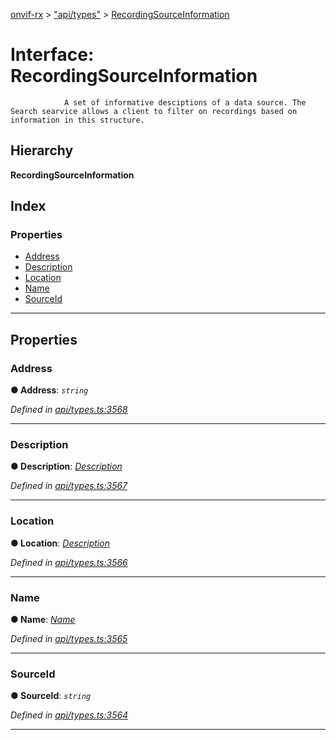 [onvif-rx](../README.md) > ["api/types"](../modules/_api_types_.md) > [RecordingSourceInformation](../interfaces/_api_types_.recordingsourceinformation.md)

# Interface: RecordingSourceInformation

```
            A set of informative desciptions of a data source. The Search searvice allows a client to filter on recordings based on information in this structure.
```

## Hierarchy

**RecordingSourceInformation**

## Index

### Properties

* [Address](_api_types_.recordingsourceinformation.md#address)
* [Description](_api_types_.recordingsourceinformation.md#description)
* [Location](_api_types_.recordingsourceinformation.md#location)
* [Name](_api_types_.recordingsourceinformation.md#name)
* [SourceId](_api_types_.recordingsourceinformation.md#sourceid)

---

## Properties

<a id="address"></a>

###  Address

**● Address**: *`string`*

*Defined in [api/types.ts:3568](https://github.com/patrickmichalina/onvif-rx/blob/1596479/src/api/types.ts#L3568)*

___
<a id="description"></a>

###  Description

**● Description**: *[Description](_api_types_.recordingsourceinformation.md#description)*

*Defined in [api/types.ts:3567](https://github.com/patrickmichalina/onvif-rx/blob/1596479/src/api/types.ts#L3567)*

___
<a id="location"></a>

###  Location

**● Location**: *[Description](_api_types_.recordingsourceinformation.md#description)*

*Defined in [api/types.ts:3566](https://github.com/patrickmichalina/onvif-rx/blob/1596479/src/api/types.ts#L3566)*

___
<a id="name"></a>

###  Name

**● Name**: *[Name](_api_types_.recordingsourceinformation.md#name)*

*Defined in [api/types.ts:3565](https://github.com/patrickmichalina/onvif-rx/blob/1596479/src/api/types.ts#L3565)*

___
<a id="sourceid"></a>

###  SourceId

**● SourceId**: *`string`*

*Defined in [api/types.ts:3564](https://github.com/patrickmichalina/onvif-rx/blob/1596479/src/api/types.ts#L3564)*

___

